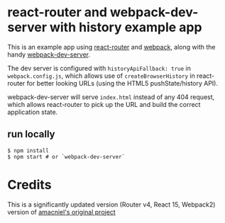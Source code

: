 # react-router and webpack-dev-server with history example app

This is an example app using [react-router](https://github.com/rackt/react-router)
and [webpack](https://webpack.github.io/), along with the handy
[webpack-dev-server](https://webpack.github.io/docs/webpack-dev-server.html).

The dev server is configured with `historyApiFallback: true` in `webpack.config.js`,
which allows use of `createBrowserHistory` in react-router for better looking URLs
(using the HTML5 pushState/history API).

webpack-dev-server will serve `index.html` instead of any 404 request, which allows
react-router to pick up the URL and build the correct application state.

## run locally

```
$ npm install
$ npm start # or `webpack-dev-server`
```

# Credits

This is a significantly updated version (Router v4, React 15, Webpack2) version of [amacniel's original project](https://github.com/amacneil/react-router-webpack-history-example)